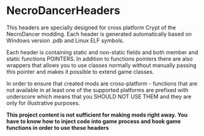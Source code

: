 # NecroDancerHeaders

This headers are specially designed for cross platform Crypt of the NecroDancer modding. Each header is generated automatically based on Windows version .pdb and Linux ELF symbols. 

Each header is containing static and non-static fields and both member and static functions POINTERS. In addition to functions pointers there are also wrappers that allows you to use classes normally without manually passing *this* pointer and makes it possible to extend game classes.

In order to ensure that created mods are cross-platform - functions that are not available in at least one of the supported platforms are prefixed with underscore which means that you SHOULD NOT USE THEM and they are only for illustrative purposes.

**This project content is not sufficient for making mods right away. You have to know how to inject code into game process and hook game functions in order to use these headers**
